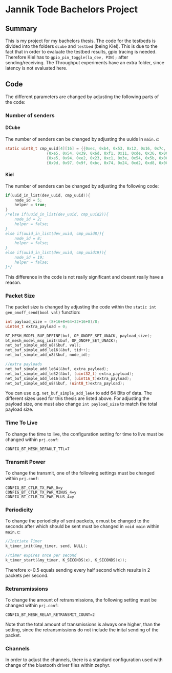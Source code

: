 # Jannik Tode Bachelors Project

## Summary

This is my  project for my bachelors thesis.
The code for the testbeds is divided into the folders `dcube` and `testbed` (being Kiel). 
This is due to the fact that in order to evaluate the testbed results, gpio tracing is needed. Therefore Kiel has to `gpio_pin_toggle(la_dev, PIN);` after sending/receiving.
The Throughput experiments have an extra folder, since latency is not evaluated here.

## Code
The different parameters are changed by adjusting the following parts of the code:
### Number of senders
#### DCube
The number of senders can be changed by adjusting the uuids in `main.c`:

```C
static uint8_t cmp_uuid[4][16] = {{0xec, 0xb4, 0x53, 0x12, 0x16, 0x7c, 0x7c, 0x75, 0x00, 0x00, 0x00, 0x00, 0x00, 0x00, 0x00, 0x00}, //ID: 108
				  {0xe5, 0x54, 0x39, 0x6d, 0xf1, 0x11, 0xde, 0x36, 0x00, 0x00, 0x00, 0x00, 0x00, 0x00, 0x00, 0x00}, //ID: 200
				  {0xe5, 0x94, 0xe2, 0x23, 0xc1, 0x3e, 0x54, 0x5b, 0x00, 0x00, 0x00, 0x00, 0x00, 0x00, 0x00, 0x00}, //ID: 212
				  {0x9d, 0x97, 0x9f, 0xbc, 0x74, 0x24, 0xd2, 0xd8, 0x00, 0x00, 0x00, 0x00, 0x00, 0x00, 0x00, 0x00}};//ID: 225
```

#### Kiel
The number of senders can be changed by adjusting the following code:

```C
if(uuid_in_list(dev_uuid, cmp_uuid)){
    node_id = 5;
    helper = true;
}
/*else if(uuid_in_list(dev_uuid, cmp_uuid2)){
    node_id = 2;
    helper = false;
}
else if(uuid_in_list(dev_uuid, cmp_uuid8)){
    node_id = 8;
    helper = false;
}
else if(uuid_in_list(dev_uuid, cmp_uuid19)){
    node_id = 19;
    helper = false;
}*/
```

This difference in the code is not really significant and doesnt really have a reason.

### Packet Size
The packet size is changed by adjusting the code within the `static int gen_onoff_send(bool val)` function:

```C
int payload_size = (8+16+8+64+32+16+8)/8;
uint64_t extra_payload = 0;

BT_MESH_MODEL_BUF_DEFINE(buf, OP_ONOFF_SET_UNACK, payload_size);
bt_mesh_model_msg_init(&buf, OP_ONOFF_SET_UNACK);
net_buf_simple_add_u8(&buf, val);
net_buf_simple_add_le16(&buf, tid++);
net_buf_simple_add_u8(&buf, node_id);

//extra payloads
net_buf_simple_add_le64(&buf, extra_payload);
net_buf_simple_add_le32(&buf, (uint32_t) extra_payload);
net_buf_simple_add_le16(&buf, (uint16_t)extra_payload);
net_buf_simple_add_u8(&buf, (uint8_t)extra_payload);
```

You can use e.g. `net_buf_simple_add_le64` to add 64 Bits of data. The different sizes used for this thesis are listed above. 
For adjusting the payload size, one must also change `int payload_size` to match the total payload size.

### Time To Live

To change the time to live, the configuration setting for time to live must be changed within `prj.conf`: 
```
CONFIG_BT_MESH_DEFAULT_TTL=7
```

### Transmit Power

To change the transmit, one of the following settings must be changed within `prj.conf`: 
```
CONFIG_BT_CTLR_TX_PWR_0=y
CONFIG_BT_CTLR_TX_PWR_MINUS_4=y
CONFIG_BT_CTLR_TX_PWR_PLUS_4=y
```

### Periodicity

To change the periodicity of sent packets, x must be changed to the seconds after which should be sent must be changed in `void main` within `main.c`: 
```C
//Initiate Timer
k_timer_init(&my_timer, send, NULL);

//timer expires once per second
k_timer_start(&my_timer, K_SECONDS(x), K_SECONDS(x));
```

Therefore x=0.5 equals sending every half second which results in 2 packets per second.

### Retransmissions

To change the amount of retransmissions, the following setting must be changed within `prj.conf`: 
```
CONFIG_BT_MESH_RELAY_RETRANSMIT_COUNT=2
```
Note that the total amount of transmissions is always one higher, than the setting, since the retransmissions do not include the inital sending of the packet.

### Channels

In order to adjust the channels, there is a standard configuration used with change of the bluetooth driver files within zephyr.

